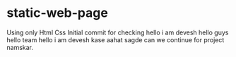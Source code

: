 # static-web-page

Using only Html Css
Initial commit for checking
hello i am devesh
hello guys
hello team 
hello i am devesh
kase aahat sagde
can we continue for project 
namskar.

